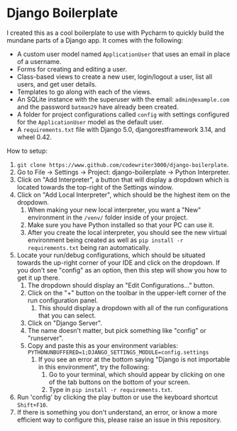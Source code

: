 # Django Boilerplate

I created this as a cool boilerplate to use with Pycharm to quickly build the mundane parts of a Django app. 
It comes with the following:
- A custom user model named `ApplicationUser` that uses an email in place of a username.
- Forms for creating and editing a user.
- Class-based views to create a new user, login/logout a user, list all users, and get user details.
- Templates to go along with each of the views.
- An SQLite instance with the superuser with the email: `admin@example.com` and the password `batman29` have already 
been created.
- A folder for project configurations called `config` with settings configured for the `ApplicationUser` model
as the default user.
- A `requirements.txt` file with Django 5.0, djangorestframework 3.14, and wheel 0.42.

How to setup:
1. `git clone https://www.github.com/codewriter3000/django-boilerplate`.
2. Go to File -> Settings -> Project: django-boilerplate -> Python Interpreter.
3. Click on "Add Interpreter", a button that will display a dropdown which is located towards the top-right of the 
Settings window.
4. Click on "Add Local Interpreter", which should be the highest item on the dropdown.
   1. When making your new local interpreter, you want a "New" environment in the `/venv/` folder inside of your project.
   2. Make sure you have Python installed so that your PC can use it.
   3. After you create the local interpreter, you should see the new virtual environment being created
as well as `pip install -r requirements.txt` being ran automatically.
5. Locate your run/debug configurations, which should be situated towards the up-right corner of your IDE 
and click on the dropdown. If you don't see "config" as an option, then this step will show you how to get it up there.
   1. The dropdown should display an "Edit Configurations..." button.
   2. Click on the "+" button on the toolbar in the upper-left corner of the run configuration panel.
      1. This should display a dropdown with all of the run configurations that you can select.
   3. Click on "Django Server".
   4. The name doesn't matter, but pick something like "config" or "runserver".
   5. Copy and paste this as your environment variables: `PYTHONUNBUFFERED=1;DJANGO_SETTINGS_MODULE=config.settings`
      1. If you see an error at the bottom saying "Django is not importable in this environment", try the following:
         1. Go to your terminal, which should appear by clicking on one of the tab buttons on the bottom of your screen.
         2. Type in `pip install -r requirements.txt`.
6. Run 'config' by clicking the play button or use the keyboard shortcut `Shift+F10`.
7. If there is something you don't understand, an error, or know a more efficient way to configure this, 
please raise an issue in this repository.
